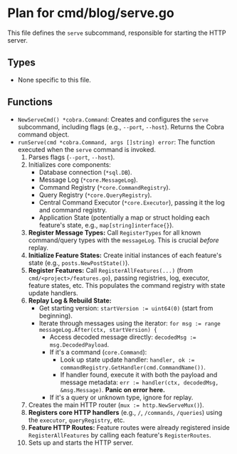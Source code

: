 # Plan for cmd/blog/serve.go

This file defines the `serve` subcommand, responsible for starting the HTTP server.

## Types

- None specific to this file.

## Functions

- `NewServeCmd() *cobra.Command`: Creates and configures the `serve` subcommand, including flags (e.g., `--port`, `--host`). Returns the Cobra command object.
- `runServe(cmd *cobra.Command, args []string) error`: The function executed when the `serve` command is invoked.
    1. Parses flags (`--port`, `--host`).
    2. Initializes core components:
        - Database connection (`*sql.DB`).
        - Message Log (`*core.MessageLog`).
        - Command Registry (`*core.CommandRegistry`).
        - Query Registry (`*core.QueryRegistry`).
        - Central Command Executor (`*core.Executor`), passing it the log and command registry.
        - Application State (potentially a map or struct holding each feature's state, e.g., `map[string]interface{}`).
    3. **Register Message Types:** Call `RegisterTypes` for all known command/query types with the `messageLog`. This is crucial *before* replay.
    4. **Initialize Feature States:** Create initial instances of each feature's state (e.g., `posts.NewPostState()`).
    5. **Register Features:** Call `RegisterAllFeatures(...)` (from `cmd/<project>/features.go`), passing registries, log, executor, feature states, etc. This populates the command registry with state update handlers.
    6. **Replay Log & Rebuild State:**
        - Get starting version: `startVersion := uint64(0)` (start from beginning).
        - Iterate through messages using the iterator: 
            `for msg := range messageLog.After(ctx, startVersion) {`
            - Access decoded message directly: `decodedMsg := msg.DecodedPayload`.
            - If it's a command (`core.Command`):
                - Look up state update handler: `handler, ok := commandRegistry.GetHandler(cmd.CommandName())`.
                - If handler found, execute it with both the payload and message metadata: `err := handler(ctx, decodedMsg, &msg.Message)`. **Panic on error here.**
            - If it's a query or unknown type, ignore for replay.
    7. Creates the main HTTP router (`mux := http.NewServeMux()`).
    8. **Registers core HTTP handlers** (e.g., `/`, `/commands`, `/queries`) using the `executor`, `queryRegistry`, etc.
    9. **Feature HTTP Routes:** Feature routes were already registered inside `RegisterAllFeatures` by calling each feature's `RegisterRoutes`.
    10. Sets up and starts the HTTP server.
